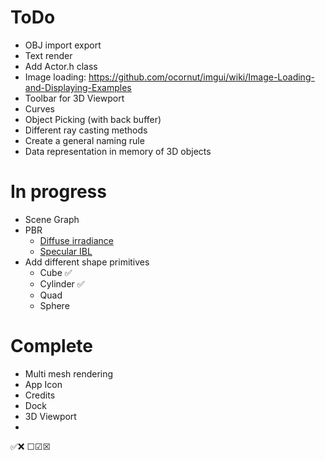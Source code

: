 # ToDo
- OBJ import export
- Text render
- Add Actor.h class
- Image loading: https://github.com/ocornut/imgui/wiki/Image-Loading-and-Displaying-Examples
- Toolbar for 3D Viewport
- Curves
- Object Picking (with back buffer) 
- Different ray casting methods
- Create a general naming rule
- Data representation in memory of 3D objects 

# In progress
- Scene Graph 
- PBR
  - [Diffuse irradiance](https://learnopengl.com/PBR/IBL/Diffuse-irradiance)
  - [Specular IBL](https://learnopengl.com/PBR/IBL/Specular-IBL)
- Add different shape primitives
  - Cube ✅
  - Cylinder ✅
  - Quad
  - Sphere 

# Complete
- Multi mesh rendering 
- App Icon
- Credits
- Dock
- 3D Viewport
- 


✅❌
☐☑☒
